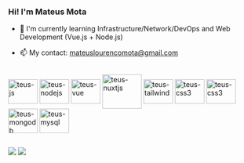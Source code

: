 ### Hi! I'm Mateus Mota 

- 🌱 I'm currently learning Infrastructure/Network/DevOps and Web Development (Vue.js + Node.js)
- 📫 My contact: mateuslourencomota@gmail.com

  
  ##
 
 <div style="display: inline_block">
  <img align="center" alt="teus-js" height="50" width="60" src="https://cdn.jsdelivr.net/gh/devicons/devicon/icons/javascript/javascript-original.svg" />
  <img align="center" alt="teus-nodejs" height="50" width="60" src="https://cdn.jsdelivr.net/gh/devicons/devicon/icons/nodejs/nodejs-plain-wordmark.svg" />
  <img align="center" alt="teus-vue" height="50" width="60" src="https://cdn.jsdelivr.net/gh/devicons/devicon/icons/vuejs/vuejs-original-wordmark.svg" />
  <img align="center" alt="teus-nuxtjs" height="70" width="80" src="https://cdn.jsdelivr.net/gh/devicons/devicon/icons/nuxtjs/nuxtjs-original-wordmark.svg" />    
  <img align="center" alt="teus-tailwind" height="50" width="60" src="https://cdn.jsdelivr.net/gh/devicons/devicon/icons/tailwindcss/tailwindcss-plain.svg" />     
  <img align="center" alt="teus-css3" height="50" width="60" src="https://cdn.jsdelivr.net/gh/devicons/devicon/icons/css3/css3-original-wordmark.svg" />
  <img align="center" alt="teus-css3" height="50" width="60" src="https://cdn.jsdelivr.net/gh/devicons/devicon/icons/graphql/graphql-plain-wordmark.svg" />
  <img align="center" alt="teus-mongodb" height="50" width="60" src="https://cdn.jsdelivr.net/gh/devicons/devicon/icons/mongodb/mongodb-original-wordmark.svg" />         
  <img align="center" alt="teus-mysql" height="50" width="60" src="https://cdn.jsdelivr.net/gh/devicons/devicon/icons/mysql/mysql-original.svg" />                 
</div>
    
  ##
 
<div>
 <a href = "mailto:mateuslourencomota@gmail.com"><img src="https://img.shields.io/badge/-Gmail-%23333?style=for-the-badge&logo=gmail&logoColor=white" target="_blank"></a>
  <a href="https://www.linkedin.com/in/mateus-lourenco-mota/" target="_blank"><img src="https://img.shields.io/badge/-LinkedIn-%230077B5?style=for-the-badge&logo=linkedin&logoColor=white" target="_blank"></a>
</div>
